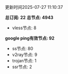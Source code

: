 更新时间2025-07-27 11:10:37

**总订阅: 22**
**总节点: 4943**
- vless节点: 8

**google ping有效节点: 92**
- ss节点: 80
- v2ray节点: 9
- trojan节点: 1
- ssr节点: 2

